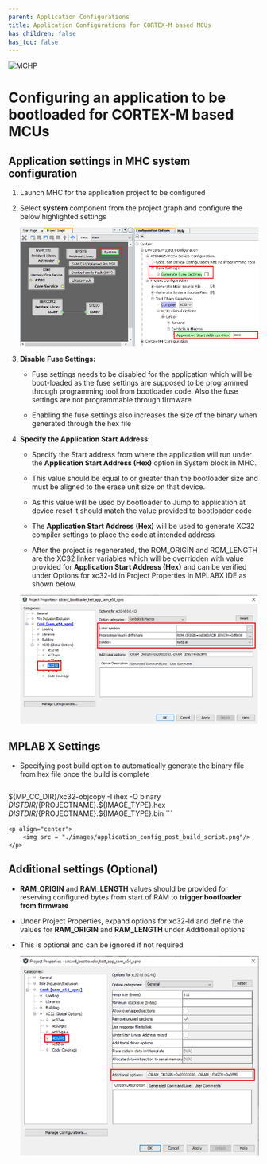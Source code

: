 ```yaml
---
parent: Application Configurations
title: Application Configurations for CORTEX-M based MCUs
has_children: false
has_toc: false
---
```


[![MCHP](https://www.microchip.com/ResourcePackages/Microchip/assets/dist/images/logo.png)](https://www.microchip.com)

# Configuring an application to be bootloaded for CORTEX-M based MCUs

## Application settings in MHC system configuration

1. Launch MHC for the application project to be configured
2. Select **system** component from the project graph and configure the below highlighted settings

    <p align="center">
        <img src = "./images/application_config_mhc_setting.png"/>
    </p>

3. **Disable Fuse Settings:**
    - Fuse settings needs to be disabled for the application which will be boot-loaded as the fuse settings are supposed to be programmed through programming tool from bootloader code. Also the fuse settings are not programmable through firmware

    - Enabling the fuse settings also increases the size of the binary when generated through the hex file

4. **Specify the Application Start Address:**
    - Specify the Start address from where the application will run under the **Application Start Address (Hex)** option in System block in MHC.

    - This value should be equal to or greater than the bootloader size and must be aligned to the erase unit size on that device.

    - As this value will be used by bootloader to Jump to application at device reset it should match the value provided to bootloader code

    - The **Application Start Address (Hex)** will be used to generate XC32 compiler settings to place the code at intended address

    - After the project is regenerated, the ROM_ORIGIN and ROM_LENGTH are the XC32 linker variables which will be overridden with value provided for **Application Start Address (Hex)** and can be verified under Options for xc32-ld in Project Properties in MPLABX IDE as shown below.

    <p align="center">
        <img src = "./images/application_config_xc32_ld_rom.png"/>
    </p>

## MPLAB X Settings

- Specifying post build option to automatically generate the binary file from hex file once the build is complete

    ```
${MP_CC_DIR}/xc32-objcopy -I ihex -O binary ${DISTDIR}/${PROJECTNAME}.${IMAGE_TYPE}.hex ${DISTDIR}/${PROJECTNAME}.${IMAGE_TYPE}.bin
    ```

    <p align="center">
        <img src = "./images/application_config_post_build_script.png"/>
    </p>

## Additional settings (Optional)

- **RAM_ORIGIN** and **RAM_LENGTH** values should be provided for reserving configured bytes from start of RAM to **trigger bootloader from firmware**

- Under Project Properties, expand options for xc32-ld and define the values for **RAM_ORIGIN** and **RAM_LENGTH** under Additional options

- This is optional and can be ignored if not required

    <p align="center">
        <img src = "./images/application_config_xc32_ld_ram.png"/>
    </p>

